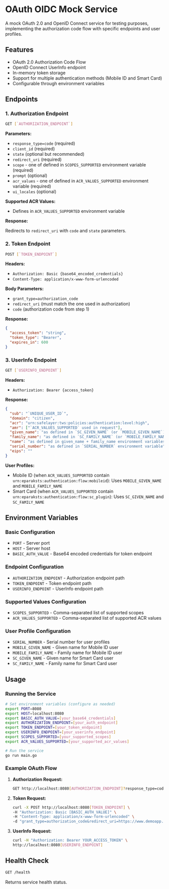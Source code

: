 # OAuth OIDC Mock Service

A mock OAuth 2.0 and OpenID Connect service for testing purposes, implementing the authorization code flow with specific endpoints and user profiles.

## Features

- OAuth 2.0 Authorization Code Flow
- OpenID Connect UserInfo endpoint
- In-memory token storage
- Support for multiple authentication methods (Mobile ID and Smart Card)
- Configurable through environment variables

## Endpoints

### 1. Authorization Endpoint

```sh
GET [`AUTHORIZATION_ENDPOINT`]
```

**Parameters:**

- `response_type=code` (required)
- `client_id` (required)
- `state` (optional but recommended)
- `redirect_uri` (required)
- `scope` - one of defined in `SCOPES_SUPPORTED` environment variable (required)
- `prompt` (optional)
- `acr_values` - one of defined in `ACR_VALUES_SUPPORTED` environment variable (required)
- `ui_locales` (optional)

**Supported ACR Values:**

- Defines in `ACR_VALUES_SUPPORTED` environment variable

**Response:**

Redirects to `redirect_uri` with `code` and `state` parameters.

### 2. Token Endpoint

```sh
POST [`TOKEN_ENDPOINT`]
```

**Headers:**

- `Authorization: Basic {base64_encoded_credentials}`
- `Content-Type: application/x-www-form-urlencoded`

**Body Parameters:**

- `grant_type=authorization_code`
- `redirect_uri` (must match the one used in authorization)
- `code` (authorization code from step 1)

**Response:**

```json
{
  "access_token": "string",
  "token_type": "Bearer",
  "expires_in": 600
}
```

### 3. UserInfo Endpoint

```sh
GET [`USERINFO_ENDPOINT`]
```

**Headers:**

- `Authorization: Bearer {access_token}`

**Response:**

```json
{
  "sub": "`UNIQUE_USER_ID`",
  "domain": "citizen",
  "acr": "urn:safelayer:tws:policies:authentication:level:high",
  "amr": ["`ACR_VALUES_SUPPORTED` used in request"],
  "given_name": "as defined in `SC_GIVEN_NAME` (or `MOBILE_GIVEN_NAME`) environment variable",
  "family_name": "as defined in `SC_FAMILY_NAME` (or `MOBILE_FAMILY_NAME`) environment variable",
  "name": "as defined in given_name + family_name environment variables",
  "serial_number": "as defined in `SERIAL_NUMBER` environment variable",
  "eips": ""
}
```

**User Profiles:**

- Mobile ID (when `ACR_VALUES_SUPPORTED` contain `urn:eparaksts:authentication:flow:mobileid`): Uses `MOBILE_GIVEN_NAME` and `MOBILE_FAMILY_NAME`
- Smart Card (when `ACR_VALUES_SUPPORTED` contain `urn:eparaksts:authentication:flow:sc_plugin`): Uses `SC_GIVEN_NAME` and `SC_FAMILY_NAME`

## Environment Variables

### Basic Configuration

- `PORT` - Server port
- `HOST` - Server host
- `BASIC_AUTH_VALUE` - Base64 encoded credentials for token endpoint

### Endpoint Configuration

- `AUTHORIZATION_ENDPOINT` - Authorization endpoint path
- `TOKEN_ENDPOINT` - Token endpoint path
- `USERINFO_ENDPOINT` - UserInfo endpoint path

### Supported Values Configuration

- `SCOPES_SUPPORTED` - Comma-separated list of supported scopes
- `ACR_VALUES_SUPPORTED` - Comma-separated list of supported ACR values

### User Profile Configuration

- `SERIAL_NUMBER` - Serial number for user profiles
- `MOBILE_GIVEN_NAME` - Given name for Mobile ID user
- `MOBILE_FAMILY_NAME` - Family name for Mobile ID user
- `SC_GIVEN_NAME` - Given name for Smart Card user
- `SC_FAMILY_NAME` - Family name for Smart Card user

## Usage

### Running the Service

```bash
# Set environment variables (configure as needed)
export PORT=8080
export HOST=localhost:8080
export BASIC_AUTH_VALUE=[your_base64_credentials]
export AUTHORIZATION_ENDPOINT=[your_auth_endpoint]
export TOKEN_ENDPOINT=[your_token_endpoint]
export USERINFO_ENDPOINT=[your_userinfo_endpoint]
export SCOPES_SUPPORTED=[your_supported_scopes]
export ACR_VALUES_SUPPORTED=[your_supported_acr_values]

# Run the service
go run main.go
```

### Example OAuth Flow

1. **Authorization Request:**

    ```sh
    GET http://localhost:8080[AUTHORIZATION_ENDPOINT]?response_type=code&client_id=test_client&state=xyz&redirect_uri=https://www.demoapp.lv/oauth/back&scope=[SCOPES_SUPPORTED]&acr_values=[ACR_VALUES_SUPPORTED]
    ```

2. **Token Request:**

    ```bash
    curl -X POST http://localhost:8080[TOKEN_ENDPOINT] \
    -H "Authorization: Basic [BASIC_AUTH_VALUE]" \
    -H "Content-Type: application/x-www-form-urlencoded" \
    -d "grant_type=authorization_code&redirect_uri=https://www.demoapp.lv/oauth/back&code=YOUR_AUTH_CODE"
    ```

3. **UserInfo Request:**

    ```bash
    curl -H "Authorization: Bearer YOUR_ACCESS_TOKEN" \
    http://localhost:8080[USERINFO_ENDPOINT]
    ```

## Health Check

```sh
GET /health
```

Returns service health status.
